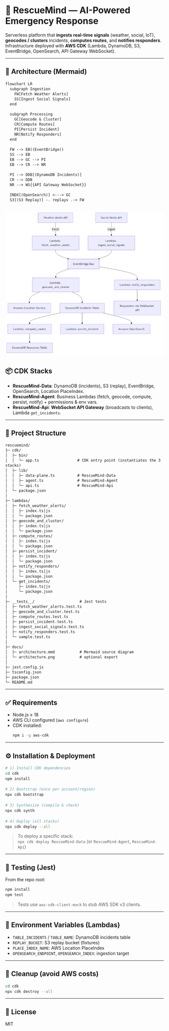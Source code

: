 # 🚨 RescueMind — AI-Powered Emergency Response

Serverless platform that **ingests real-time signals** (weather, social, IoT), **geocodes / clusters** incidents, **computes routes**, and **notifies responders**.  
Infrastructure deployed with **AWS CDK** (Lambda, DynamoDB, S3, EventBridge, OpenSearch, API Gateway WebSocket).

---

## 🧩 Architecture (Mermaid)

```mermaid
flowchart LR
  subgraph Ingestion
    FW[Fetch Weather Alerts]
    SS[Ingest Social Signals]
  end

  subgraph Processing
    GC[Geocode & Cluster]
    CR[Compute Routes]
    PI[Persist Incident]
    NR[Notify Responders]
  end

  FW --> EB((EventBridge))
  SS --> EB
  EB --> GC --> PI
  EB --> CR --> NR

  PI --> DDB[(DynamoDB Incidents)]
  CR --> DDB
  NR --> WS{{API Gateway WebSocket}}

  INDX[(OpenSearch)] <---> GC
  S3[(S3 Replay)] -. replays .-> FW
```

![RescueMind Architecture](./architecture/architecture.png)
---

## 📦 CDK Stacks

- **RescueMind-Data**: DynamoDB (incidents), S3 (replay), EventBridge, OpenSearch, Location PlaceIndex.
- **RescueMind-Agent**: Business Lambdas (fetch, geocode, compute, persist, notify) + permissions & env vars.
- **RescueMind-Api**: **WebSocket API Gateway** (broadcasts to clients), Lambda `get_incidents`.

---

## 📂 Project Structure

```
rescuemind/
├─ cdk/
│  ├─ bin/
│  │  └─ app.ts                 # CDK entry point (instantiates the 3 stacks)
│  ├─ lib/
│  │  ├─ data-plane.ts          # RescueMind-Data
│  │  ├─ agent.ts               # RescueMind-Agent
│  │  └─ api.ts                 # RescueMind-Api
│  └─ package.json
│
├─ lambdas/
│  ├─ fetch_weather_alerts/
│  │  ├─ index.ts|js
│  │  └─ package.json
│  ├─ geocode_and_cluster/
│  │  ├─ index.ts|js
│  │  └─ package.json
│  ├─ compute_routes/
│  │  ├─ index.ts|js
│  │  └─ package.json
│  ├─ persist_incident/
│  │  ├─ index.ts|js
│  │  └─ package.json
│  ├─ notify_responders/
│  │  ├─ index.ts|js
│  │  └─ package.json
│  └─ get_incidents/
│     ├─ index.ts|js
│     └─ package.json
│
├─ __tests__/                    # Jest tests
│  ├─ fetch_weather_alerts.test.ts
│  ├─ geocode_and_cluster.test.ts
│  ├─ compute_routes.test.ts
│  ├─ persist_incident.test.ts
│  ├─ ingest_social_signals.test.ts
│  ├─ notify_responders.test.ts
│  └─ sample.test.ts
│
├─ docs/
│  ├─ architecture.mmd           # Mermaid source diagram
│  └─ architecture.png           # optional export
│
├─ jest.config.js
├─ tsconfig.json
├─ package.json
└─ README.md
```

---

## ✅ Requirements

- Node.js ≥ 18
- AWS CLI configured (`aws configure`)
- CDK installed:  
  ```bash
  npm i -g aws-cdk
  ```

---

## ⚙️ Installation & Deployment

```bash
# 1) Install CDK dependencies
cd cdk
npm install

# 2) Bootstrap (once per account/region)
npx cdk bootstrap

# 3) Synthesize (compile & check)
npx cdk synth

# 4) Deploy (all stacks)
npx cdk deploy --all
```

> To deploy a specific stack:  
> `npx cdk deploy RescueMind-Data` (or `RescueMind-Agent`, `RescueMind-Api`)

---

## 🧪 Testing (Jest)

From the repo root:

```bash
npm install
npm test
```

> Tests use `aws-sdk-client-mock` to stub AWS SDK v3 clients.

---

## 🔧 Environment Variables (Lambdas)

- `TABLE_INCIDENTS` / `TABLE_NAME`: DynamoDB incidents table
- `REPLAY_BUCKET`: S3 replay bucket (fixtures)
- `PLACE_INDEX_NAME`: AWS Location PlaceIndex
- `OPENSEARCH_ENDPOINT`, `OPENSEARCH_INDEX`: ingestion target

---

## 🧹 Cleanup (avoid AWS costs)

```bash
cd cdk
npx cdk destroy --all
```

---

## 📜 License

MIT
